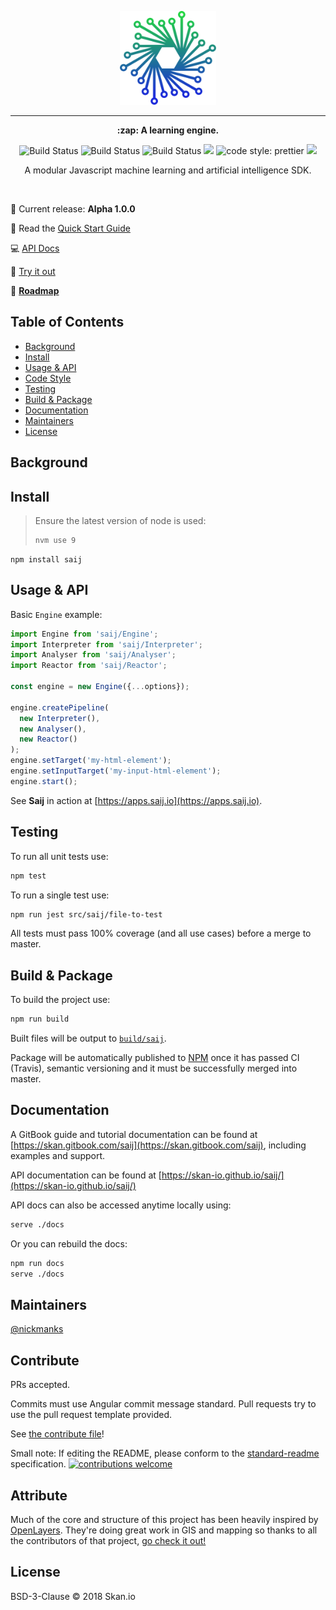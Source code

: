 <p align="center"> <img src='./config/img/saij.png' height='150' /></p>

-------

<p align="center">
<b>
:zap: A learning engine.
</b>
</p>

<p align="center">
  <a><img src="https://img.shields.io/badge/release-alpha-yellow.svg?style=flat-square" alt="Build Status"></a>
  <a><img src="https://img.shields.io/badge/coverage-100%25-green.svg?style=flat-square" alt="Build Status"></a>
  <a><img src="https://img.shields.io/travis-ci/skan-io/saij.svg?style=flat-square" alt="Build Status"></a>
  <a href="https://greenkeeper.io/"><img src="https://badges.greenkeeper.io/skan-io/saij.svg?style=flat-square"></a>
  <a><img src="https://img.shields.io/badge/linter-eslint-ff69b4.svg?style=flat-square" alt="code style: prettier"></a>
  <a><img src="https://img.shields.io/badge/docs-v1.0.0-blue.svg?style=flat-square"></a>
</p>

<p align="center">
A modular Javascript machine learning and artificial intelligence SDK.
</p>

<p> &nbsp; </p>

:hatched_chick: Current release: **Alpha 1.0.0**

:book: Read the [Quick Start Guide](https://skan.gitbook.com/saij)

:computer: [API Docs](https://skan-io.github.io/saij/)

:rocket: [Try it out](https://apps.saij.io/examples)

:tractor: **[Roadmap](https://github.com/skan-io/saij/wiki/Roadmap)**


## Table of Contents

-   [Background](#background)
-   [Install](#install)
-   [Usage & API](#usage-and-api)
-   [Code Style](#eslint-installation)
-   [Testing](#running-tests)
-   [Build & Package](#build-and-package)
-   [Documentation](#documentation)
-   [Maintainers](#maintainers)
-   [License](#license)

## Background

## Install

>Ensure the latest version of node is used:
>```bash
>nvm use 9
>```

```
npm install saij
```

## Usage & API

Basic `Engine` example:

```javascript
import Engine from 'saij/Engine';
import Interpreter from 'saij/Interpreter';
import Analyser from 'saij/Analyser';
import Reactor from 'saij/Reactor';

const engine = new Engine({...options});

engine.createPipeline(
  new Interpreter(),
  new Analyser(),
  new Reactor()
);
engine.setTarget('my-html-element');
engine.setInputTarget('my-input-html-element');
engine.start();
```

See __Saij__ in action at [https://apps.saij.io](https://apps.saij.io).

## Testing

To run all unit tests use:

```bash
npm test
```

To run a single test use:

```bash
npm run jest src/saij/file-to-test
```

All tests must pass 100% coverage (and all use cases) before a merge to master.

## Build & Package

To build the project use:

```bash
npm run build
```

Built files will be output to [`build/saij`](./build/saij).

Package will be automatically published to [NPM](https://www.npmjs.com/package/saij) once it has passed CI (Travis), semantic versioning and it must be successfully merged into master.

## Documentation

A GitBook guide and tutorial documentation can be found at [https://skan.gitbook.com/saij](https://skan.gitbook.com/saij), including examples and support.

API documentation can be found at [https://skan-io.github.io/saij/](https://skan-io.github.io/saij/)

API docs can also be accessed anytime locally using:

```bash
serve ./docs
```

Or you can rebuild the docs:

```bash
npm run docs
serve ./docs
```

## Maintainers

[@nickmanks](https://github.com/nickmanks)

## Contribute

PRs accepted.

Commits must use Angular commit message standard.  Pull requests try to use the pull request template provided.

See [the contribute file](CONTRIBUTING.md)!

Small note: If editing the README, please conform to the [standard-readme](https://github.com/RichardLitt/standard-readme) specification.   <a href="https://github.com/RichardLitt/standard-readme"><img src="https://img.shields.io/badge/standard--readme-OK-green.svg?style=flat-square" alt="contributions welcome"></a>

## Attribute

Much of the core and structure of this project has been heavily inspired by [OpenLayers](http://openlayers.org/).  They're doing great work in GIS and mapping so thanks to all the contributors of that project, [go check it out!](https://github.com/openlayers/openlayers)

## License

BSD-3-Clause © 2018 Skan.io
